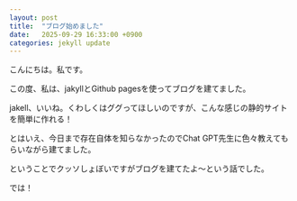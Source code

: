 ```yaml
---
layout: post
title:  "ブログ始めました"
date:   2025-09-29 16:33:00 +0900
categories: jekyll update
---
```

こんにちは。私です。

この度、私は、jakyllとGithub pagesを使ってブログを建てました。

jakell、いいね。くわしくはググってほしいのですが、こんな感じの静的サイトを簡単に作れる！

とはいえ、今日まで存在自体を知らなかったのでChat GPT先生に色々教えてもらいながら建てました。

ということでクッソしょぼいですがブログを建てたよ〜という話でした。

では！